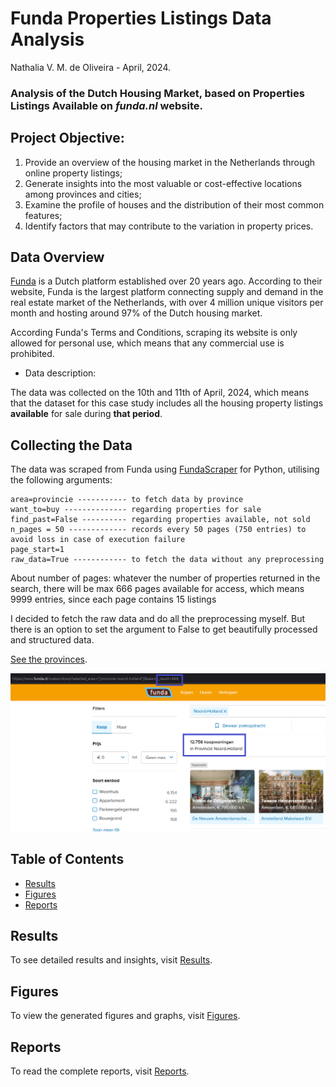 
# Funda Properties Listings Data Analysis 

Nathalia V. M. de Oliveira - April, 2024.

### Analysis of the Dutch Housing Market, based on Properties Listings Available on *funda.nl* website.

## Project Objective:
1. Provide an overview of the housing market in the Netherlands through online property listings;
2. Generate insights into the most valuable or cost-effective locations among provinces and cities;
3. Examine the profile of houses and the distribution of their most common features;
4. Identify factors that may contribute to the variation in property prices.

## Data Overview

[Funda](https://www.funda.nl/) is a Dutch platform established over 20 years ago. According to their website, Funda is the largest platform connecting supply and demand in the real estate market of the Netherlands, with over 4 million unique visitors per month and hosting around 97% of the Dutch housing market.

According Funda's Terms and Conditions, scraping its website is only allowed for personal use, which means that any commercial use is prohibited.

- Data description:

The data was collected on the 10th and 11th of April, 2024, which means that the dataset for this case study includes all the housing property listings **available** for sale during **that period**.

## Collecting the Data

The data was scraped from Funda using [FundaScraper](https://pypi.org/project/funda-scraper/) for Python, utilising the following arguments:
```
area=provincie ----------- to fetch data by province
want_to=buy -------------- regarding properties for sale
find_past=False ---------- regarding properties available, not sold
n_pages = 50 ------------- records every 50 pages (750 entries) to avoid loss in case of execution failure
page_start=1   	
raw_data=True ------------ to fetch the data without any preprocessing
```
About number of pages: whatever the number of properties returned in the search, there will be max 666 pages available for access, which means 9999 entries, since each page contains 15 listings 

I decided to fetch the raw data and do all the preprocessing myself. But there is an option to set the argument to False to get beautifully processed and structured data.

[See the provinces](https://www.funda.nl/koop/bladeren/). 

![Location searching results](figures/fig1.png)


## Table of Contents

- [Results](results.md)
- [Figures](figures.md)
- [Reports](reports.md)

## Results

To see detailed results and insights, visit [Results](results.md).

## Figures

To view the generated figures and graphs, visit [Figures](figures.md).

## Reports

To read the complete reports, visit [Reports](reports.md).
